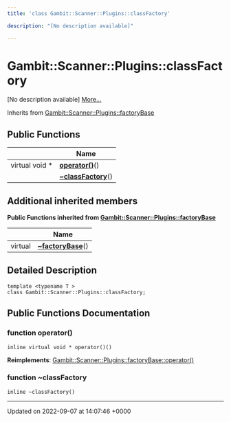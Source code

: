 ```yaml
---
title: 'class Gambit::Scanner::Plugins::classFactory'

description: "[No description available]"

---
```


# Gambit::Scanner::Plugins::classFactory



[No description available] [More...](#detailed-description)

Inherits from [Gambit::Scanner::Plugins::factoryBase](/documentation/code/classes/classgambit_1_1scanner_1_1plugins_1_1factorybase/)

## Public Functions

|                | Name           |
| -------------- | -------------- |
| virtual void * | **[operator()](/documentation/code/classes/classgambit_1_1scanner_1_1plugins_1_1classfactory/#function-operator)**() |
| | **[~classFactory](/documentation/code/classes/classgambit_1_1scanner_1_1plugins_1_1classfactory/#function-classfactory)**() |

## Additional inherited members

**Public Functions inherited from [Gambit::Scanner::Plugins::factoryBase](/documentation/code/classes/classgambit_1_1scanner_1_1plugins_1_1factorybase/)**

|                | Name           |
| -------------- | -------------- |
| virtual | **[~factoryBase](/documentation/code/classes/classgambit_1_1scanner_1_1plugins_1_1factorybase/#function-factorybase)**() |


## Detailed Description

```
template <typename T >
class Gambit::Scanner::Plugins::classFactory;
```

## Public Functions Documentation

### function operator()

```
inline virtual void * operator()()
```


**Reimplements**: [Gambit::Scanner::Plugins::factoryBase::operator()](/documentation/code/classes/classgambit_1_1scanner_1_1plugins_1_1factorybase/#function-operator)


### function ~classFactory

```
inline ~classFactory()
```


-------------------------------

Updated on 2022-09-07 at 14:07:46 +0000